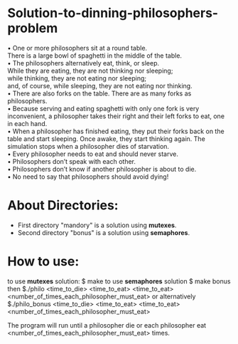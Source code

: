 # Solution-to-dinning-philosophers-problem

• One or more philosophers sit at a round table.<br>
There is a large bowl of spaghetti in the middle of the table.<br>
• The philosophers alternatively eat, think, or sleep.<br>
While they are eating, they are not thinking nor sleeping;<br>
while thinking, they are not eating nor sleeping;<br>
and, of course, while sleeping, they are not eating nor thinking.<br>
• There are also forks on the table. There are as many forks as philosophers.<br>
• Because serving and eating spaghetti with only one fork is very inconvenient, a
philosopher takes their right and their left forks to eat, one in each hand.<br>
• When a philosopher has finished eating, they put their forks back on the table and
start sleeping. Once awake, they start thinking again. The simulation stops when
a philosopher dies of starvation.<br>
• Every philosopher needs to eat and should never starve.<br>
• Philosophers don’t speak with each other.<br>
• Philosophers don’t know if another philosopher is about to die.<br>
• No need to say that philosophers should avoid dying!<br>



# About Directories:
- First directory "mandory" is a solution using <b>mutexes</b>.
- Second directory "bonus" is a solution using <b>semaphores</b>.


# How to use:
to use <b>mutexes</b> solution:
$ make 
to use <b>semaphores</b> solution
$ make bonus
then 
$./philo <number of philosophers> <time_to_die> <time_to_eat> <time_to_eat> <number_of_times_each_philosopher_must_eat>
or alternatively
$./philo_bonus <number of philosophers> <time_to_die> <time_to_eat> <time_to_eat> <number_of_times_each_philosopher_must_eat>

The program will run until a philosopher die or each philosopher eat <number_of_times_each_philosopher_must_eat> times.
  

  
